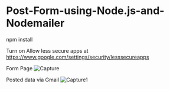 # Post-Form-using-Node.js-and-Nodemailer
npm install

Turn on Allow less secure apps at https://www.google.com/settings/security/lesssecureapps

Form Page
![Capture](https://user-images.githubusercontent.com/51945617/80312024-963a4480-8800-11ea-8b55-e2e5facdb799.JPG)


Posted data via Gmail
![Capture1](https://user-images.githubusercontent.com/51945617/80312030-a05c4300-8800-11ea-8d8a-2649d68e6989.JPG)
